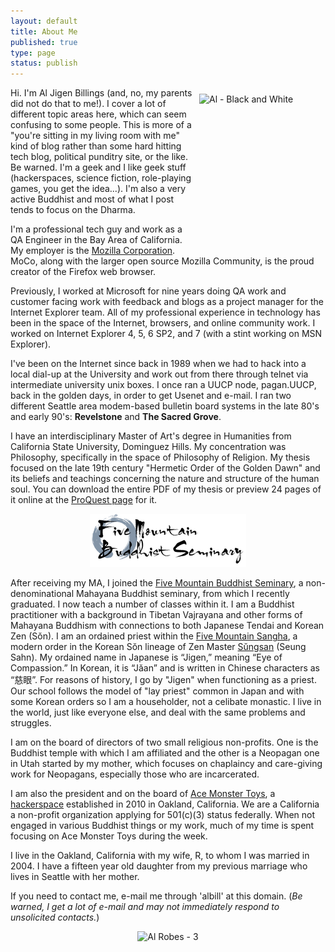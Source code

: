 ```yaml
--- 
layout: default
title: About Me
published: true
type: page
status: publish
---
```

<a href="http://www.flickr.com/photos/albill/6304911027/" title="Al - Black and White by albill, on Flickr"><img src="http://farm7.static.flickr.com/6042/6304911027_bee5677759_m.jpg" width="192" height="240" align="right" hspace="10" vspace="10" alt="Al - Black and White"></a>Hi. I'm Al Jigen Billings (and, no, my parents did not do that to me!). I cover a lot of different topic areas here, which can seem confusing to some people. This is more of a "you're sitting in my living room with me" kind of blog rather than some hard hitting tech blog, political punditry site, or the like. Be warned. I'm a geek and I like geek stuff (hackerspaces, science fiction, role-playing games, you get the idea...). I'm also a very active Buddhist and most of what I post tends to focus on the Dharma.

I'm a professional tech guy and work as a QA Engineer in the Bay Area of California. My employer is the <a href="http://www.mozilla.com">Mozilla Corporation</a>. MoCo, along with the larger open source Mozilla Community, is the proud creator of the Firefox web browser. 

Previously, I worked at Microsoft for nine years doing QA work and customer facing work with feedback and blogs as a project manager for the Internet Explorer team. All of my professional experience in technology has been in the space of the Internet, browsers, and online community work. I worked on Internet Explorer 4, 5, 6 SP2, and 7 (with a stint working on MSN Explorer).

I've been on the Internet since back in 1989 when we had to hack into a local dial-up at the University and work out from there through telnet via intermediate university unix boxes. I once ran a UUCP node, pagan.UUCP, back in the golden days, in order to get Usenet and e-mail. I ran two different Seattle area modem-based bulletin board systems in the late 80's and early 90's: <strong>Revelstone</strong> and <strong>The Sacred Grove</strong>.

I have an interdisciplinary Master of Art's degree in Humanities from California State University, Dominguez Hills. My concentration was Philosophy, specifically in the space of Philosophy of Religion. My thesis focused on the late 19th century "Hermetic Order of the Golden Dawn" and its beliefs and teachings concerning the nature and structure of the human soul. You can download the entire PDF of my thesis or preview 24 pages of it online at the <a href="http://proquest.umi.com/pqdweb?did=1472152931&Fmt=2&clientId%20=79356&RQT=309&VName=PQD">ProQuest page</a> for it.

<p style="text-align: center"><a href="http://www.five-mountain.org"><img src="/images/fmbslogo.png" width="250" height="85" alt="Five Mountain Buddhism Seminary"></a></p> 

After receiving my MA, I joined the <a href="http://www.five-mountain.org/">Five Mountain Buddhist Seminary</a>, a non-denominational Mahayana Buddhist seminary, from which I recently graduated. I now teach a number of classes within it. I am a Buddhist practitioner with a background in Tibetan Vajrayana and other forms of Mahayana Buddhism with connections to both Japanese Tendai and Korean Zen (Sŏn). I am an ordained priest within the <a href="http://www.fivemountain.org">Five Mountain Sangha</a>, a modern order in the Korean Sŏn lineage of Zen Master <a href="http://www.koreanbuddhism.net/master/priest_view.asp?cat_seq=10&priest_seq=20&page=3">Sŭngsan</a> (Seung Sahn). My ordained name in Japanese is “Jigen,” meaning “Eye of Compassion.” In Korean, it is “Jăan” and is written in Chinese characters as “慈眼”. For reasons of history, I go by "Jigen" when functioning as a priest. Our school follows the model of "lay priest" common in Japan and with some Korean orders so I am a householder, not a celibate monastic. I live in the world, just like everyone else, and deal with the same problems and struggles.

I am on the board of directors of two small religious non-profits. One is the Buddhist temple with which I am affiliated and the other is a Neopagan one in Utah started by my mother, which focuses on chaplaincy and care-giving work for Neopagans, especially those who are incarcerated.

I am also the president and on the board of <a href="http://acemonstertoys.org">Ace Monster Toys</a>, a <a href="http://en.wikipedia.org/wiki/Hackerspace">hackerspace</a> established in 2010 in Oakland, California. We are a California a non-profit organization applying for 501(c)(3) status federally. When not engaged in various Buddhist things or my work, much of my time is spent focusing on Ace Monster Toys during the week.

I live in the Oakland, California with my wife, R, to whom I was married in 2004. I have a fifteen year old daughter from my previous marriage who lives in Seattle with her mother.

If you need to contact me, e-mail me through 'albill' at this domain. (<em>Be warned, I get a lot of e-mail and may not immediately respond to unsolicited contacts.</em>)

<p style="text-align: center"><img src="http://farm7.static.flickr.com/6112/6305435902_ef15c703c9.jpg" width="357" height="500" alt="Al Robes - 3"></p>
